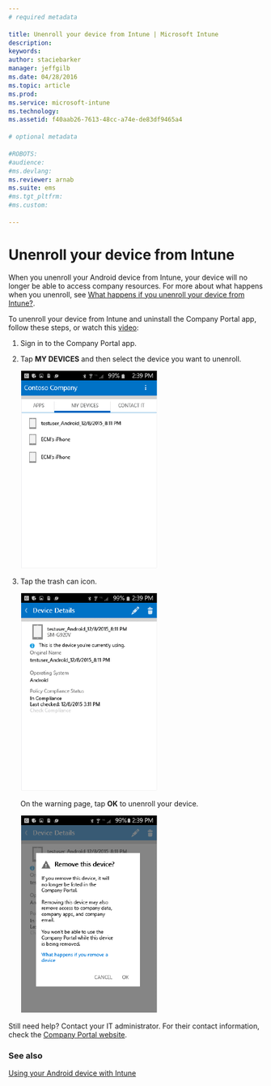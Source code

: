 ```yaml
---
# required metadata

title: Unenroll your device from Intune | Microsoft Intune
description:
keywords:
author: staciebarker
manager: jeffgilb
ms.date: 04/28/2016
ms.topic: article
ms.prod:
ms.service: microsoft-intune
ms.technology:
ms.assetid: f40aab26-7613-48cc-a74e-de83df9465a4

# optional metadata

#ROBOTS:
#audience:
#ms.devlang:
ms.reviewer: arnab
ms.suite: ems
#ms.tgt_pltfrm:
#ms.custom:

---
```



# Unenroll your device from Intune

When you unenroll your Android device from Intune, your device will no longer be able to access company resources.  For more about what happens when you unenroll, see [What happens if you unenroll your device from Intune?](what-happens-if-you-unenroll-your-device-from-intune-android.md).

To unenroll your device from Intune and uninstall the Company Portal app, follow these steps, or watch this [video](http://aka.ms/gyq2du):

1.  Sign in to the Company Portal app.

2.  Tap **MY DEVICES** and then select the device you want to unenroll.

    ![android-company-portal-unenroll-choose-device](./media/andr-1-my-devices-choose.png)

3.  Tap the trash can icon.

    ![android-company-portal-unenroll-tap-trash](./media/andr-2-tap-trashcan.png)

    On the warning page, tap **OK** to unenroll your device.

    ![android-company-portal-unenroll-warning](./media/andr-3-warning-about-remove.png)

Still need help? Contact your IT administrator. For their contact information, check the [Company Portal website](http://portal.manage.microsoft.com).

### See also
[Using your Android device with Intune](using-your-android-device-with-intune.md)